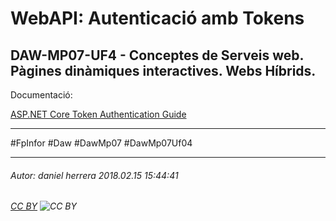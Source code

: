 # WebAPI: Autenticació amb Tokens
## DAW-MP07-UF4 - Conceptes de Serveis web. Pàgines dinàmiques interactives. Webs Híbrids.
Documentació:

[ASP.NET Core Token Authentication Guide](https://stormpath.com/blog/token-authentication-asp-net-core)

---

#FpInfor #Daw #DawMp07 #DawMp07Uf04

---

###### Autor: daniel herrera 2018.02.15 15:44:41
###### [CC BY](https://creativecommons.org/licenses/by/4.0/) ![CC BY](https://licensebuttons.net/l/by/3.0/80x15.png)
